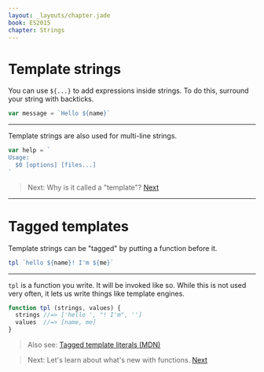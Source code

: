 ```yaml
---
layout: _layouts/chapter.jade
book: ES2015
chapter: Strings
---
```


# Template strings

You can use `${...}` to add expressions inside strings. To do this, surround your string with backticks.

```js
var message = `Hello ${name}`
```

---

Template strings are also used for multi-line strings.

```js
var help = `
Usage:
  $0 [options] [files...]
`
```

> Next: Why is it called a "template"? [Next](#tagged-templates)

* * * * * * * * * * * * * * * * * * * * * * * * * * * * * * * * * * * * * * *

# Tagged templates

Template strings can be "tagged" by putting a function before it.

```js
tpl `hello ${name}! I'm ${me}`
```

---

`tpl` is a function you write. It will be invoked like so.
While this is not used very often, it lets us write things like template engines.

```js
function tpl (strings, values) {
  strings //=> ['hello ', "! I'm", '']
  values  //=> [name, me]
}
```

> Also see: [Tagged template literals (MDN)](https://developer.mozilla.org/en-US/docs/Web/JavaScript/Reference/Template_literals#Tagged_template_literals)

<!-- -->

> Next: Let's learn about what's new with functions. [Next](functions.html)
